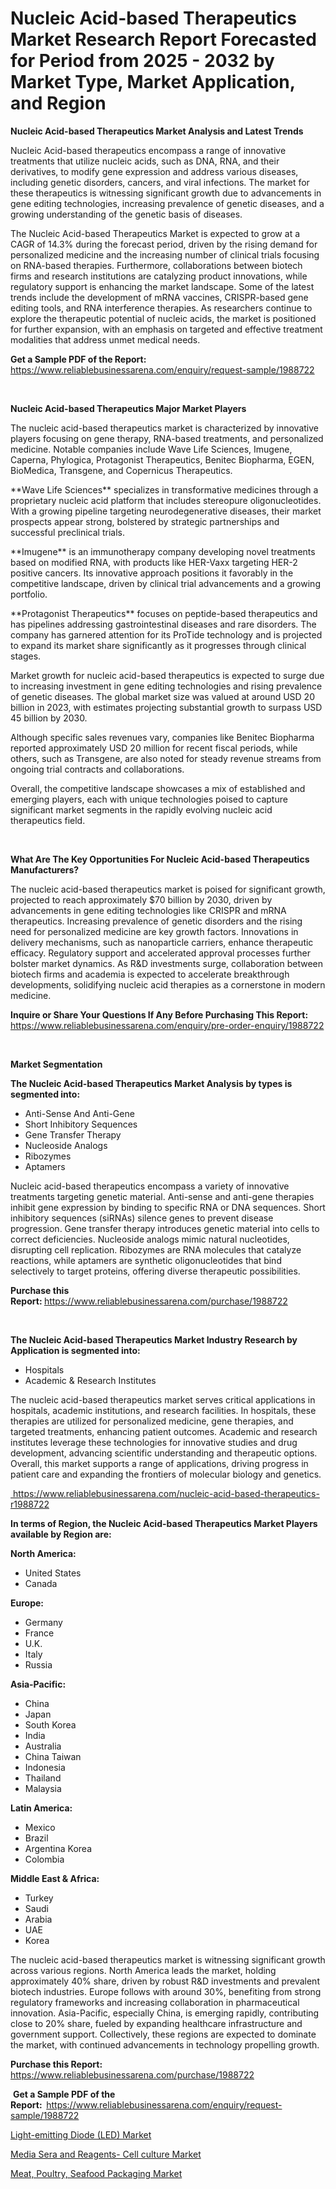 <p><h1>Nucleic Acid-based Therapeutics Market Research Report Forecasted for Period from 2025 -  2032 by Market Type, Market Application, and Region</h1></p><p><strong>Nucleic Acid-based Therapeutics Market Analysis and Latest Trends</strong></p>
<p><p>Nucleic Acid-based therapeutics encompass a range of innovative treatments that utilize nucleic acids, such as DNA, RNA, and their derivatives, to modify gene expression and address various diseases, including genetic disorders, cancers, and viral infections. The market for these therapeutics is witnessing significant growth due to advancements in gene editing technologies, increasing prevalence of genetic diseases, and a growing understanding of the genetic basis of diseases.</p><p>The Nucleic Acid-based Therapeutics Market is expected to grow at a CAGR of 14.3% during the forecast period, driven by the rising demand for personalized medicine and the increasing number of clinical trials focusing on RNA-based therapies. Furthermore, collaborations between biotech firms and research institutions are catalyzing product innovations, while regulatory support is enhancing the market landscape. Some of the latest trends include the development of mRNA vaccines, CRISPR-based gene editing tools, and RNA interference therapies. As researchers continue to explore the therapeutic potential of nucleic acids, the market is positioned for further expansion, with an emphasis on targeted and effective treatment modalities that address unmet medical needs.</p></p>
<p><strong>Get a Sample PDF of the Report:&nbsp;</strong> <a href="https://www.reliablebusinessarena.com/enquiry/request-sample/1988722?utm_campaign=1905&utm_medium=2&utm_source=Github&utm_content=ia&utm_term=28032025&utm_id=nucleic-acid-based-therapeutics">https://www.reliablebusinessarena.com/enquiry/request-sample/1988722</a></p>
<p>&nbsp;</p>
<p><strong>Nucleic Acid-based Therapeutics Major Market Players</strong></p>
<p><p>The nucleic acid-based therapeutics market is characterized by innovative players focusing on gene therapy, RNA-based treatments, and personalized medicine. Notable companies include Wave Life Sciences, Imugene, Caperna, Phylogica, Protagonist Therapeutics, Benitec Biopharma, EGEN, BioMedica, Transgene, and Copernicus Therapeutics.</p><p>**Wave Life Sciences** specializes in transformative medicines through a proprietary nucleic acid platform that includes stereopure oligonucleotides. With a growing pipeline targeting neurodegenerative diseases, their market prospects appear strong, bolstered by strategic partnerships and successful preclinical trials.</p><p>**Imugene** is an immunotherapy company developing novel treatments based on modified RNA, with products like HER-Vaxx targeting HER-2 positive cancers. Its innovative approach positions it favorably in the competitive landscape, driven by clinical trial advancements and a growing portfolio.</p><p>**Protagonist Therapeutics** focuses on peptide-based therapeutics and has pipelines addressing gastrointestinal diseases and rare disorders. The company has garnered attention for its ProTide technology and is projected to expand its market share significantly as it progresses through clinical stages.</p><p>Market growth for nucleic acid-based therapeutics is expected to surge due to increasing investment in gene editing technologies and rising prevalence of genetic diseases. The global market size was valued at around USD 20 billion in 2023, with estimates projecting substantial growth to surpass USD 45 billion by 2030.</p><p>Although specific sales revenues vary, companies like Benitec Biopharma reported approximately USD 20 million for recent fiscal periods, while others, such as Transgene, are also noted for steady revenue streams from ongoing trial contracts and collaborations.</p><p>Overall, the competitive landscape showcases a mix of established and emerging players, each with unique technologies poised to capture significant market segments in the rapidly evolving nucleic acid therapeutics field.</p></p>
<p>&nbsp;</p>
<p><strong>What Are The Key Opportunities For Nucleic Acid-based Therapeutics Manufacturers?</strong></p>
<p><p>The nucleic acid-based therapeutics market is poised for significant growth, projected to reach approximately $70 billion by 2030, driven by advancements in gene editing technologies like CRISPR and mRNA therapeutics. Increasing prevalence of genetic disorders and the rising need for personalized medicine are key growth factors. Innovations in delivery mechanisms, such as nanoparticle carriers, enhance therapeutic efficacy. Regulatory support and accelerated approval processes further bolster market dynamics. As R&D investments surge, collaboration between biotech firms and academia is expected to accelerate breakthrough developments, solidifying nucleic acid therapies as a cornerstone in modern medicine.</p></p>
<p><strong>Inquire or Share Your Questions If Any Before Purchasing This Report:</strong> <a href="https://www.reliablebusinessarena.com/enquiry/pre-order-enquiry/1988722?utm_campaign=1905&utm_medium=2&utm_source=Github&utm_content=ia&utm_term=28032025&utm_id=nucleic-acid-based-therapeutics">https://www.reliablebusinessarena.com/enquiry/pre-order-enquiry/1988722</a></p>
<p>&nbsp;</p>
<p><strong>Market Segmentation</strong></p>
<p><strong>The Nucleic Acid-based Therapeutics Market Analysis by types is segmented into:</strong></p>
<p><ul><li>Anti-Sense And Anti-Gene</li><li>Short Inhibitory Sequences</li><li>Gene Transfer Therapy</li><li>Nucleoside Analogs</li><li>Ribozymes</li><li>Aptamers</li></ul></p>
<p><p>Nucleic acid-based therapeutics encompass a variety of innovative treatments targeting genetic material. Anti-sense and anti-gene therapies inhibit gene expression by binding to specific RNA or DNA sequences. Short inhibitory sequences (siRNAs) silence genes to prevent disease progression. Gene transfer therapy introduces genetic material into cells to correct deficiencies. Nucleoside analogs mimic natural nucleotides, disrupting cell replication. Ribozymes are RNA molecules that catalyze reactions, while aptamers are synthetic oligonucleotides that bind selectively to target proteins, offering diverse therapeutic possibilities.</p></p>
<p><strong>Purchase this Report:&nbsp;</strong><a href="https://www.reliablebusinessarena.com/purchase/1988722?utm_campaign=1905&utm_medium=2&utm_source=Github&utm_content=ia&utm_term=28032025&utm_id=nucleic-acid-based-therapeutics">https://www.reliablebusinessarena.com/purchase/1988722</a></p>
<p>&nbsp;</p>
<p><strong>The Nucleic Acid-based Therapeutics Market Industry Research by Application is segmented into:</strong></p>
<p><ul><li>Hospitals</li><li>Academic & Research Institutes</li></ul></p>
<p><p>The nucleic acid-based therapeutics market serves critical applications in hospitals, academic institutions, and research facilities. In hospitals, these therapies are utilized for personalized medicine, gene therapies, and targeted treatments, enhancing patient outcomes. Academic and research institutes leverage these technologies for innovative studies and drug development, advancing scientific understanding and therapeutic options. Overall, this market supports a range of applications, driving progress in patient care and expanding the frontiers of molecular biology and genetics.</p></p>
<p><a href="https://www.reliablebusinessarena.com/nucleic-acid-based-therapeutics-r1988722?utm_campaign=1905&utm_medium=2&utm_source=Github&utm_content=ia&utm_term=28032025&utm_id=nucleic-acid-based-therapeutics">&nbsp;https://www.reliablebusinessarena.com/nucleic-acid-based-therapeutics-r1988722</a></p>
<p><strong>In terms of Region, the Nucleic Acid-based Therapeutics Market Players available by Region are:</strong></p>
<p>
    <p> <strong> North America: </strong>
        <ul>
            <li>United States</li>
            <li>Canada</li>
        </ul>
        </p> 
    <p> <strong> Europe: </strong>
        <ul>
            <li>Germany</li>
            <li>France</li>
            <li>U.K.</li>
            <li>Italy</li>
            <li>Russia</li>
        </ul>
        </p> 
    <p> <strong> Asia-Pacific: </strong>
        <ul>
            <li>China</li>
            <li>Japan</li>
            <li>South Korea</li>
            <li>India</li>
            <li>Australia</li>
            <li>China Taiwan</li>
            <li>Indonesia</li>
            <li>Thailand</li>
            <li>Malaysia</li>
        </ul>
        </p> 
    <p> <strong> Latin America: </strong>
        <ul>
            <li>Mexico</li>
            <li>Brazil</li>
            <li>Argentina Korea</li>
            <li>Colombia</li>
        </ul>
        </p> 
    <p> <strong> Middle East & Africa: </strong>
        <ul>
            <li>Turkey</li>
            <li>Saudi</li>
            <li>Arabia</li>
            <li>UAE</li>
            <li>Korea</li>
        </ul>
    </p>
    </p>
<p><p>The nucleic acid-based therapeutics market is witnessing significant growth across various regions. North America leads the market, holding approximately 40% share, driven by robust R&D investments and prevalent biotech industries. Europe follows with around 30%, benefiting from strong regulatory frameworks and increasing collaboration in pharmaceutical innovation. Asia-Pacific, especially China, is emerging rapidly, contributing close to 20% share, fueled by expanding healthcare infrastructure and government support. Collectively, these regions are expected to dominate the market, with continued advancements in technology propelling growth.</p></p>
<p><strong>Purchase this Report: </strong><a href="https://www.reliablebusinessarena.com/purchase/1988722?utm_campaign=1905&utm_medium=2&utm_source=Github&utm_content=ia&utm_term=28032025&utm_id=nucleic-acid-based-therapeutics">https://www.reliablebusinessarena.com/purchase/1988722</a></p>
<p>&nbsp;<strong>Get a Sample PDF of the Report:&nbsp;&nbsp;</strong><a href="https://www.reliablebusinessarena.com/enquiry/request-sample/1988722?utm_campaign=1905&utm_medium=2&utm_source=Github&utm_content=ia&utm_term=28032025&utm_id=nucleic-acid-based-therapeutics">https://www.reliablebusinessarena.com/enquiry/request-sample/1988722</a></p>
<p><strong></strong></p>
<p><p><a href="https://github.com/langolaskark/Market-Research-Report-List-1/blob/main/light-emitting-diode-led-market.md?utm_campaign=1905&utm_medium=2&utm_source=Github&utm_content=ia&utm_term=28032025&utm_id=nucleic-acid-based-therapeutics">Light-emitting Diode (LED) Market</a></p><p><a href="https://github.com/arocasanzib6/Market-Research-Report-List-1/blob/main/media-sera-and-reagents-cell-culture-market.md?utm_campaign=1905&utm_medium=2&utm_source=Github&utm_content=ia&utm_term=28032025&utm_id=nucleic-acid-based-therapeutics">Media Sera and Reagents- Cell culture Market</a></p><p><a href="https://github.com/arneslullapq/Market-Research-Report-List-1/blob/main/meat-poultry-seafood-packaging-market.md?utm_campaign=1905&utm_medium=2&utm_source=Github&utm_content=ia&utm_term=28032025&utm_id=nucleic-acid-based-therapeutics">Meat, Poultry, Seafood Packaging Market</a></p></p>